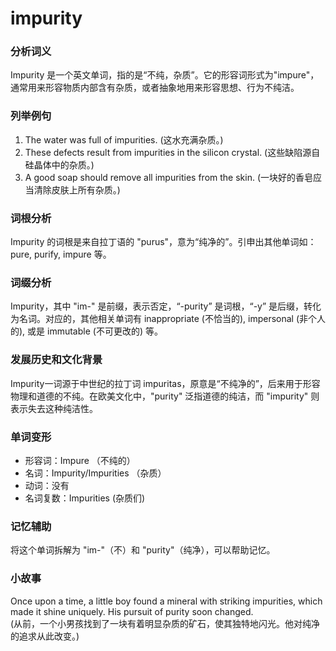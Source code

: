 # impurity

### 分析词义

  

Impurity 是一个英文单词，指的是“不纯，杂质”。它的形容词形式为"impure"，通常用来形容物质内部含有杂质，或者抽象地用来形容思想、行为不纯洁。

  

### 列举例句

  

1.  The water was full of impurities. (这水充满杂质。)
2.  These defects result from impurities in the silicon crystal. (这些缺陷源自硅晶体中的杂质。)
3.  A good soap should remove all impurities from the skin. (一块好的香皂应当清除皮肤上所有杂质。)

  

### 词根分析

  

Impurity 的词根是来自拉丁语的 "purus"，意为“纯净的”。引申出其他单词如：pure, purify, impure 等。

  

### 词缀分析

  

Impurity，其中 "im-" 是前缀，表示否定，“-purity” 是词根，“-y” 是后缀，转化为名词。对应的，其他相关单词有 inappropriate (不恰当的), impersonal (非个人的), 或是 immutable (不可更改的) 等。

  

### 发展历史和文化背景

  

Impurity一词源于中世纪的拉丁词 impuritas，原意是“不纯净的”，后来用于形容物理和道德的不纯。在欧美文化中，"purity" 泛指道德的纯洁，而 "impurity" 则表示失去这种纯洁性。

  

### 单词变形

  

*   形容词：Impure （不纯的）
*   名词：Impurity/Impurities （杂质）
*   动词：没有
*   名词复数：Impurities (杂质们)

  

### 记忆辅助

  

将这个单词拆解为 "im-"（不）和 "purity"（纯净），可以帮助记忆。

  

### 小故事

  

Once upon a time, a little boy found a mineral with striking impurities, which made it shine uniquely. His pursuit of purity soon changed.  
(从前，一个小男孩找到了一块有着明显杂质的矿石，使其独特地闪光。他对纯净的追求从此改变。)

